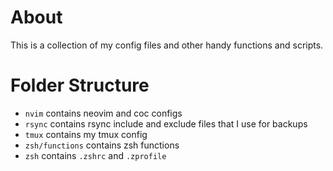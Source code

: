 # About
This is a collection of my config files and other handy functions and scripts.

# Folder Structure

- `nvim` contains neovim and coc configs
- `rsync` contains rsync include and exclude files that I use for backups
- `tmux` contains my tmux config
- `zsh/functions` contains zsh functions
- `zsh` contains `.zshrc` and `.zprofile`
